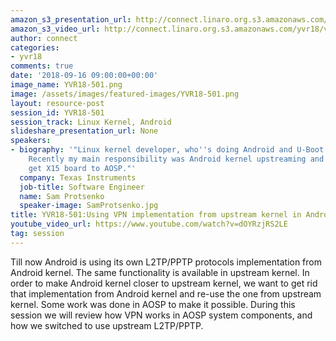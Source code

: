 ```yaml
---
amazon_s3_presentation_url: http://connect.linaro.org.s3.amazonaws.com/yvr18/presentations/yvr18-501.pdf
amazon_s3_video_url: http://connect.linaro.org.s3.amazonaws.com/yvr18/videos/yvr18-501.mp4
author: connect
categories:
- yvr18
comments: true
date: '2018-09-16 09:00:00+00:00'
image_name: YVR18-501.png
image: /assets/images/featured-images/YVR18-501.png
layout: resource-post
session_id: YVR18-501
session_track: Linux Kernel, Android
slideshare_presentation_url: None
speakers:
- biography: '"Linux kernel developer, who''s doing Android and U-Boot work occasionally.
    Recently my main responsibility was Android kernel upstreaming and helping to
    get X15 board to AOSP."'
  company: Texas Instruments
  job-title: Software Engineer
  name: Sam Protsenko
  speaker-image: SamProtsenko.jpg
title: YVR18-501:Using VPN implementation from upstream kernel in Android
youtube_video_url: https://www.youtube.com/watch?v=dOYRzjRS2LE
tag: session
---
```


Till now Android is using its own L2TP/PPTP protocols implementation from Android kernel. The same functionality is available in upstream kernel. In order to make Android kernel closer to upstream kernel, we want to get rid that implementation from Android kernel and re-use the one from upstream kernel. Some work was done in AOSP to make it possible. During this session we will review how VPN works in AOSP system components, and how we switched to use upstream L2TP/PPTP.
